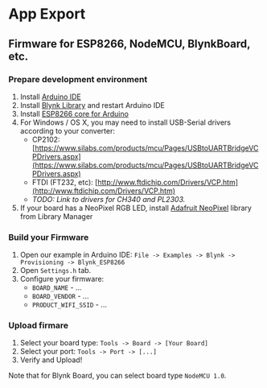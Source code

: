 # App Export

## Firmware for ESP8266, NodeMCU, BlynkBoard, etc.

### Prepare development environment

1. Install [Arduino IDE](https://www.arduino.cc/en/Main/Software)
2. Install [Blynk Library](https://github.com/blynkkk/blynk-library/releases/latest) and restart Arduino IDE
3. Install [ESP8266 core for Arduino](https://github.com/esp8266/Arduino#installing-with-boards-manager)
4. For Windows / OS X, you may need to install USB-Serial drivers according to your converter:
   * СP2102: [https://www.silabs.com/products/mcu/Pages/USBtoUARTBridgeVCPDrivers.aspx](https://www.silabs.com/products/mcu/Pages/USBtoUARTBridgeVCPDrivers.aspx) 
   * FTDI \(FT232, etc\): [http://www.ftdichip.com/Drivers/VCP.htm](http://www.ftdichip.com/Drivers/VCP.htm)
   * _TODO: Link to drivers for CH340 and PL2303._
5. If your board has a NeoPixel RGB LED, install [Adafruit NeoPixel](https://github.com/adafruit/Adafruit_NeoPixel) library from Library Manager

### Build your Firmware

1. Open our example in Arduino IDE: `File -> Examples -> Blynk -> Provisioning -> Blynk_ESP8266`
2. Open `Settings.h` tab.
3. Configure your firmware:
   * `BOARD_NAME` - ...
   * `BOARD_VENDOR` - ...
   * `PRODUCT_WIFI_SSID` - ...

### Upload firmare

1. Select your board type: `Tools -> Board -> [Your Board]`
2. Select your port: `Tools -> Port -> [...]`
3. Verify and Upload!

Note that for Blynk Board, you can select board type `NodeMCU 1.0`.

